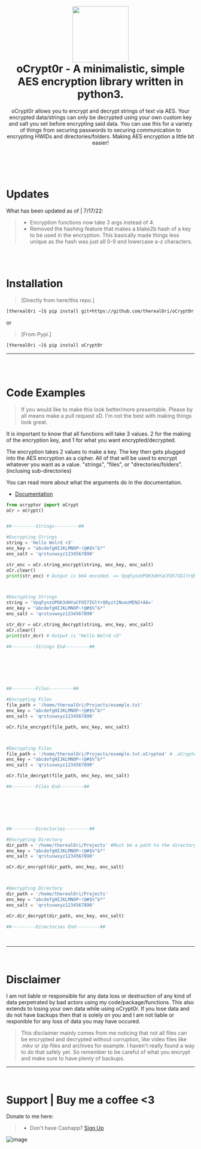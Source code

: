 <h1 align="center">
	<img src="https://cdn.discordapp.com/attachments/946797907846258799/946798556629585950/unknown.png" width="150px"><br>
    oCrypt0r - A minimalistic, simple AES encryption library written in python3.
</h1>
<p align="center">
    oCrypt0r allows you to encrypt and decrypt strings of text via AES. Your encrypted data/strings can only be decrypted using your own custom key and salt you set before encrypting said data. You can use this for a variety of things from securing passwords to securing communication to encrypting HWIDs and directories/folders. Making AES encryption a little bit easier!
</p>

<h1></h1>

<br />
<br />

# Updates
What has been updated as of | 7/17/22:

> - Encryption functions now take 3 args instead of 4.
> - Removed the hashing feature that makes a blake2b hash of a key to be used in the encryption. This basically made things less unique as the hash was just all 0-9 and lowercase a-z characters.

<br />
<br />

# Installation
 > [Directly from here/this repo.]
```bash
[therealOri ~]$ pip install git+https://github.com/therealOri/oCrypt0r
```

or

> [From Pypi.]
```bash
[therealOri ~]$ pip install oCrypt0r
```
__ __

<br />
<br />

# Code Examples
> If you would like to make this look better/more presentable. Please by all means make a pull request xD. I'm not the best with making things look great.

It is important to know that all functions will take 3 values. 2 for the making of the encryption key, and 1 for what you want encrypted/decrypted.

The encryption takes 2 values to make a key. The key then gets plugged into the AES encryption as a cipher. All of that will be used to encrypt whatever you want as a value. "strings", "files", or "directories/folders". (inclusing sub-directories)

You can read more about what the arguments do in the documentation.

- [Documentation](https://github.com/therealOri/oCrypt0r/blob/main/DOCUMENTATION.md)
```python
from ocryptor import oCrypt
oCr = oCrypt()


##---------Strings---------##

#Encrypting Strings
string = 'Hello Wolrd <3'
enc_key = "abcdefgHIJKLMNOP~!@#$%^&*"
enc_salt = 'qrstuvwxyz1234567890'

str_enc = oCr.string_encrypt(string, enc_key, enc_salt)
oCr.clear()
print(str_enc) # Output is b64 encoded. => VpqFynzUPOK3dHYaCFO57IGlYrQRyzt2NvmzMEN2+AA=



#Decrypting Strings
string = 'VpqFynzUPOK3dHYaCFO57IGlYrQRyzt2NvmzMEN2+AA='
enc_key = "abcdefgHIJKLMNOP~!@#$%^&*"
enc_salt = 'qrstuvwxyz1234567890'

str_dcr = oCr.string_decrypt(string, enc_key, enc_salt)
oCr.clear()
print(str_dcr) # Output is "Hello Wolrd <3"

##---------Strings End---------##







##---------Files---------##

#Encrypting Files
file_path = '/home/therealOri/Projects/example.txt'
enc_key = "abcdefgHIJKLMNOP~!@#$%^&*"
enc_salt = 'qrstuvwxyz1234567890'

oCr.file_encrypt(file_path, enc_key, enc_salt)



#Decrypting Files
file_path = '/home/therealOri/Projects/example.txt.oCrypted' # .oCrypted is what is used to let you know that the file is encrypted.
enc_key = "abcdefgHIJKLMNOP~!@#$%^&*"
enc_salt = 'qrstuvwxyz1234567890'

oCr.file_decrypt(file_path, enc_key, enc_salt)

##---------Files End---------##







##---------Directories---------##

#Encrypting Directory
dir_path = '/home/therealOri/Projects' #Must be a path to the directory you want to encrypt.
enc_key = "abcdefgHIJKLMNOP~!@#$%^&*"
enc_salt = 'qrstuvwxyz1234567890'

oCr.dir_encrypt(dir_path, enc_key, enc_salt)



#Decrypting Directory
dir_path = '/home/therealOri/Projects'
enc_key = "abcdefgHIJKLMNOP~!@#$%^&*"
enc_salt = 'qrstuvwxyz1234567890'

oCr.dir_decrypt(dir_path, enc_key, enc_salt)

##---------Directories End---------##
```

<br />

__ __

<br />

# Disclaimer
I am not liable or responsible for any data loss or destruction of any kind of data perpetrated by bad actors using my code/package/functions. This also extends to losing your own data while using oCrypt0r. If you lose data and do not have backups then that is solely on you and I am not liable or responible for any loss of data you may have occured.
> This disclaimer mainly comes from me noticing that not all files can be encrypted and decrypted without corruption, like video files like .mkv or zip files and archives for example. I haven't really found a way to do that safely yet. So remember to be careful of what you encrypt and make sure to have plenty of backups.
__ __



<br />

# Support  |  Buy me a coffee <3
Donate to me here:
> - Don't have Cashapp? [Sign Up](https://cash.app/app/TKWGCRT)

![image](https://user-images.githubusercontent.com/45724082/158000721-33c00c3e-68bb-4ee3-a2ae-aefa549cfb33.png)

